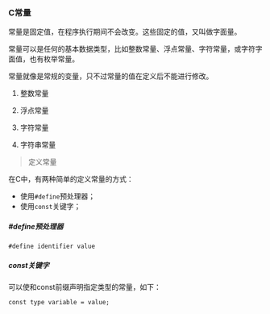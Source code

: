 ### C常量

常量是固定值，在程序执行期间不会改变。这些固定的值，又叫做字面量。

常量可以是任何的基本数据类型，比如整数常量、浮点常量、字符常量，或字符字面值，也有枚举常量。

常量就像是常规的变量，只不过常量的值在定义后不能进行修改。

1. 整数常量

2. 浮点常量

3. 字符常量

4. 字符串常量

> 定义常量

在C中，有两种简单的定义常量的方式：

* 使用`#define`预处理器；
* 使用`const`关键字；

##### #define预处理器

```
#define identifier value
```

##### const关键字

可以使和const前缀声明指定类型的常量，如下：

```
const type variable = value;
```


